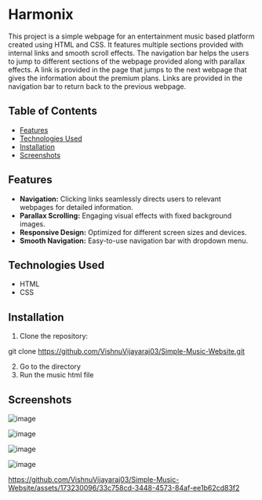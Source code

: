 # Harmonix
This project is a simple webpage for an entertainment music based platform created using HTML and CSS. It features multiple sections provided with internal links and smooth scroll effects. The navigation bar helps the users to jump to different sections of the webpage provided along with parallax effects. A link is provided in the page that jumps to the next webpage that gives the information about the premium plans. Links are provided in the navigation bar to return back to the previous webpage.

## Table of Contents
- [Features](#features)
- [Technologies Used](#technologies-used)
- [Installation](#installation)
- [Screenshots](#screenshots)

## Features
- **Navigation:** Clicking links seamlessly directs users to relevant webpages for detailed information.
- **Parallax Scrolling:** Engaging visual effects with fixed background images.
- **Responsive Design:** Optimized for different screen sizes and devices.
- **Smooth Navigation:** Easy-to-use navigation bar with dropdown menu.

## Technologies Used
- HTML
- CSS

## Installation 
1. Clone the repository:
  
  git clone https://github.com/VishnuVijayaraj03/Simple-Music-Website.git

2. Go to the directory
3. Run the music html file

## Screenshots

![image](https://github.com/VishnuVijayaraj03/Simple-Music-Website/assets/173230096/9fea2e14-a4e6-4123-bd3d-b7ceebb1341d)

![image](https://github.com/VishnuVijayaraj03/Simple-Music-Website/assets/173230096/d11b4210-b7cd-4385-82f2-5933005cf189)

![image](https://github.com/VishnuVijayaraj03/Simple-Music-Website/assets/173230096/3d0aa629-b03b-43b4-9899-f0cadeb374f8)

![image](https://github.com/VishnuVijayaraj03/Simple-Music-Website/assets/173230096/d92b2559-579d-4a7e-af2d-300619866ebe)

https://github.com/VishnuVijayaraj03/Simple-Music-Website/assets/173230096/33c758cd-3448-4573-84af-ee1b62cd83f2




